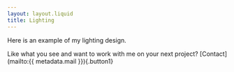 ```yaml
---
layout: layout.liquid
title: Lighting
---
```


Here is an example of my lighting design.

Like what you see and want to work with me on your next project?
[Contact](mailto:{{ metadata.mail }}){.button1}
